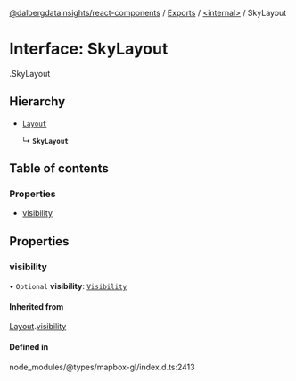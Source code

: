 [@dalbergdatainsights/react-components](../README.md) / [Exports](../modules.md) / [<internal\>](../modules/internal_.md) / SkyLayout

# Interface: SkyLayout

[<internal>](../modules/internal_.md).SkyLayout

## Hierarchy

- [`Layout`](internal_.Layout.md)

  ↳ **`SkyLayout`**

## Table of contents

### Properties

- [visibility](internal_.SkyLayout.md#visibility)

## Properties

### visibility

• `Optional` **visibility**: [`Visibility`](../modules/internal_.md#visibility-1)

#### Inherited from

[Layout](internal_.Layout.md).[visibility](internal_.Layout.md#visibility)

#### Defined in

node_modules/@types/mapbox-gl/index.d.ts:2413
